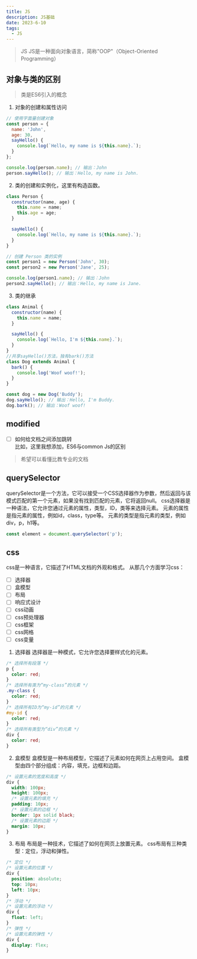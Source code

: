 ```yaml
---
title: JS
description: JS基础
date: 2023-6-10
tags:
  - JS
---
```

> JS
> JS是一种面向对象语言，简称"OOP"（Object-Oriented Programming）
## 对象与类的区别

> 类是ES6引入的概念

1. 对象的创建和属性访问
```js
// 使用字面量创建对象
const person = {
  name: 'John',
  age: 30,
  sayHello() {
    console.log(`Hello, my name is ${this.name}.`);
  }
};

console.log(person.name); // 输出：John
person.sayHello(); // 输出：Hello, my name is John.

```
2. 类的创建和实例化，这里有构造函数。
```js
class Person {
  constructor(name, age) {
    this.name = name;
    this.age = age;
  }

  sayHello() {
    console.log(`Hello, my name is ${this.name}.`);
  }
}

// 创建 Person 类的实例
const person1 = new Person('John', 30);
const person2 = new Person('Jane', 25);

console.log(person1.name); // 输出：John
person2.sayHello(); // 输出：Hello, my name is Jane.

```
3. 类的继承
```js
class Animal {
  constructor(name) {
    this.name = name;
  }

  sayHello() {
    console.log(`Hello, I'm ${this.name}.`);
  }
}
//共享sayHello()方法，独有bark()方法
class Dog extends Animal {
  bark() {
    console.log('Woof woof!');
  }
}

const dog = new Dog('Buddy');
dog.sayHello(); // 输出：Hello, I'm Buddy.
dog.bark(); // 输出：Woof woof!
```
## modified
- [ ] 如何给文档之间添加跳转  
比如，这里我想添加，ES6与common Js的区别 
> 希望可以看懂比教专业的文档
## querySelector
querySelector是一个方法，它可以接受一个CSS选择器作为参数，然后返回与该模式匹配的第一个元素，如果没有找到匹配的元素，它将返回null。
css选择器是一种语法，它允许您通过元素的属性，类型，ID，类等来选择元素。
元素的属性是指元素的属性，例如id，class，type等。
元素的类型是指元素的类型，例如div，p，h1等。
```js
const element = document.querySelector('p');


```
## css
css是一种语言，它描述了HTML文档的外观和格式。
从那几个方面学习css：
- [ ] 选择器
- [ ] 盒模型
- [ ] 布局
- [ ] 响应式设计
- [ ] css动画
- [ ] css预处理器
- [ ] css框架
- [ ] css网格
- [ ] css变量
1. 选择器
选择器是一种模式，它允许您选择要样式化的元素。
```css
/* 选择所有段落 */
p {
  color: red;
}
/* 选择所有类为“my-class”的元素 */
.my-class {
  color: red;
}
/* 选择所有ID为“my-id”的元素 */
#my-id {
  color: red;
}
/* 选择所有类型为“div”的元素 */
div {
  color: red;
}
```
2. 盒模型
盒模型是一种布局模型，它描述了元素如何在网页上占用空间。
盒模型由四个部分组成：内容，填充，边框和边距。
```css
/* 设置元素的宽度和高度 */
div {
  width: 100px;
  height: 100px;
  /* 设置元素的填充 */
  padding: 10px;
  /* 设置元素的边框 */
  border: 1px solid black;
  /* 设置元素的边距 */
  margin: 10px;
}
```
3. 布局
布局是一种技术，它描述了如何在网页上放置元素。
css布局有三种类型：定位，浮动和弹性。
```css
/* 定位 */
/* 设置元素的位置 */
div {
  position: absolute;
  top: 10px;
  left: 10px;
}
/* 浮动 */
/* 设置元素的浮动 */
div {
  float: left;
}
/* 弹性 */
/* 设置元素的弹性 */
div {
  display: flex;
}
```

